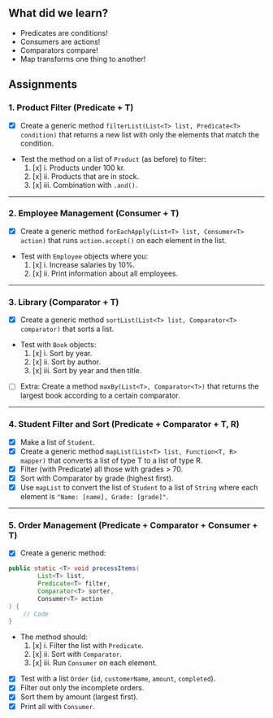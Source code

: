 ## What did we learn?
* Predicates are conditions!
* Consumers are actions!
* Comparators compare!
* Map transforms one thing to another!
## Assignments
### 1. Product Filter (Predicate + T)
- [x] Create a generic method `filterList(List<T> list, Predicate<T> condition)` that returns a new list with only the elements that match the condition.
- Test the method on a list of `Product` (as before) to filter:
  1. [x] i. Products under 100 kr.
  2. [x] ii. Products that are in stock.
  3. [x] iii. Combination with `.and()`.

---

### 2. Employee Management (Consumer + T)
- [x] Create a generic method `forEachApply(List<T> list, Consumer<T> action)` that runs `action.accept()` on each element in the list.
- Test with `Employee` objects where you:
  1. [x] i. Increase salaries by 10%.
  2. [x] ii. Print information about all employees.

---

### 3. Library (Comparator + T)
- [x] Create a generic method `sortList(List<T> list, Comparator<T> comparator)` that sorts a list.
- Test with `Book` objects:
  1. [x] i. Sort by year.
  2. [x] ii. Sort by author.
  3. [x] iii. Sort by year and then title. 
- [ ] Extra: Create a method `maxBy(List<T>, Comparator<T>)` that returns the largest book according to a certain comparator.

---

### 4. Student Filter and Sort (Predicate + Comparator + T, R)
- [x] Make a list of `Student`.
- [x] Create a generic method `mapList(List<T> list, Function<T, R> mapper)` that converts a list of type T to a list of type R.
- [x] Filter (with Predicate) all those with grades > 70.
- [x] Sort with Comparator by grade (highest first).
- [x] Use `mapList` to convert the list of `Student` to a list of `String` where each element is `"Name: [name], Grade: [grade]"`.

---

### 5. Order Management (Predicate + Comparator + Consumer + T)
- [x] Create a generic method:
```java
public static <T> void processItems(
        List<T> list,
        Predicate<T> filter,
        Comparator<T> sorter,
        Consumer<T> action
) {
    // Code
}
```
- The method should:
  1. [x] i. Filter the list with `Predicate`.
  2. [x] ii. Sort with `Comparator`.
  3. [x] iii. Run `Consumer` on each element.
- [x] Test with a list `Order` (`id`, `customerName`, `amount`, `completed`).
- [x] Filter out only the incomplete orders.
- [x] Sort them by amount (largest first).
- [x] Print all with `Consumer`.
